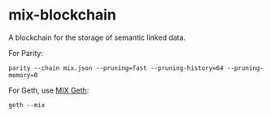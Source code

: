 # mix-blockchain
A blockchain for the storage of semantic linked data.

For Parity:

`
parity --chain mix.json --pruning=fast --pruning-history=64 --pruning-memory=0
`

For Geth, use [MIX Geth](https://github.com/mix-blockchain/mix-geth/releases):

`
geth --mix
`
